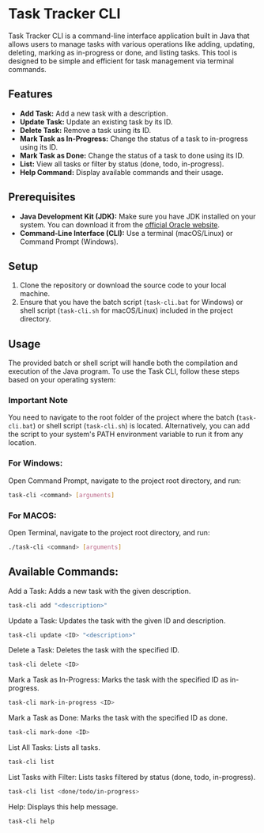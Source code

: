 # Task Tracker CLI

Task Tracker CLI is a command-line interface application built in Java that allows users to manage tasks with various operations like adding, updating, deleting, marking as in-progress or done, and listing tasks. This tool is designed to be simple and efficient for task management via terminal commands.

## Features

- **Add Task:** Add a new task with a description.
- **Update Task:** Update an existing task by its ID.
- **Delete Task:** Remove a task using its ID.
- **Mark Task as In-Progress:** Change the status of a task to in-progress using its ID.
- **Mark Task as Done:** Change the status of a task to done using its ID.
- **List:** View all tasks or filter by status (done, todo, in-progress).
- **Help Command:** Display available commands and their usage.

## Prerequisites

- **Java Development Kit (JDK):** Make sure you have JDK installed on your system. You can download it from the [official Oracle website](https://www.oracle.com/java/technologies/javase-jdk11-downloads.html).
- **Command-Line Interface (CLI):** Use a terminal (macOS/Linux) or Command Prompt (Windows).

## Setup

1. Clone the repository or download the source code to your local machine.
2. Ensure that you have the batch script (`task-cli.bat` for Windows) or shell script (`task-cli.sh` for macOS/Linux) included in the project directory.

## Usage

The provided batch or shell script will handle both the compilation and execution of the Java program. To use the Task CLI, follow these steps based on your operating system:

### Important Note

You need to navigate to the root folder of the project where the batch (`task-cli.bat`) or shell script (`task-cli.sh`) is located. Alternatively, you can add the script to your system's PATH environment variable to run it from any location.

### For Windows:

Open Command Prompt, navigate to the project root directory, and run:

```bash
task-cli <command> [arguments]
```

### For MACOS:

Open Terminal, navigate to the project root directory, and run:

```bash
./task-cli <command> [arguments]
```
## Available Commands:

Add a Task:
  Adds a new task with the given description.
  ```bash
  task-cli add "<description>"
  ```
Update a Task:
  Updates the task with the given ID and description.
  ```bash
  task-cli update <ID> "<description>"
  ```
Delete a Task:
  Deletes the task with the specified ID.
  ```bash
  task-cli delete <ID>
  ```
Mark a Task as In-Progress:
  Marks the task with the specified ID as in-progress.
  ```bash
  task-cli mark-in-progress <ID>
  ```
Mark a Task as Done:
  Marks the task with the specified ID as done.
  ```bash
  task-cli mark-done <ID>
  ```
List All Tasks:
  Lists all tasks.
  ```bash
  task-cli list
  ```
List Tasks with Filter:
  Lists tasks filtered by status (done, todo, in-progress).
  ```bash
  task-cli list <done/todo/in-progress>
  ```
Help:
  Displays this help message.
  ```bash
  task-cli help
  ```

